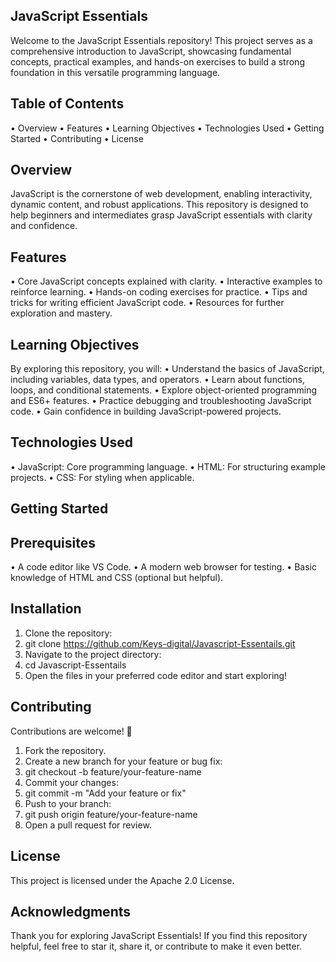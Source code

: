 ## JavaScript Essentials
Welcome to the JavaScript Essentials repository!  This project serves as a comprehensive introduction to JavaScript, showcasing fundamental concepts, practical examples, and hands-on exercises to build a strong foundation in this versatile programming language.
## Table of Contents
•	Overview
•	Features
•	Learning Objectives
•	Technologies Used
•	Getting Started
•	Contributing
•	License
## Overview
JavaScript is the cornerstone of web development, enabling interactivity, dynamic content, and robust applications. This repository is designed to help beginners and intermediates grasp JavaScript essentials with clarity and confidence.
## Features
•	Core JavaScript concepts explained with clarity.
•	Interactive examples to reinforce learning.
•	Hands-on coding exercises for practice.
•	Tips and tricks for writing efficient JavaScript code.
•	Resources for further exploration and mastery.
## Learning Objectives
By exploring this repository, you will:
•	Understand the basics of JavaScript, including variables, data types, and operators.
•	Learn about functions, loops, and conditional statements.
•	Explore object-oriented programming and ES6+ features.
•	Practice debugging and troubleshooting JavaScript code.
•	Gain confidence in building JavaScript-powered projects.
## Technologies Used
•	JavaScript: Core programming language.
•	HTML: For structuring example projects.
•	CSS: For styling when applicable.
## Getting Started
## Prerequisites
•	A code editor like VS Code.
•	A modern web browser for testing.
•	Basic knowledge of HTML and CSS (optional but helpful).
## Installation
1.	Clone the repository:
2.	git clone https://github.com/Keys-digital/Javascript-Essentails.git  
3.	Navigate to the project directory:
4.	cd Javascript-Essentails  
5.	Open the files in your preferred code editor and start exploring!
## Contributing
Contributions are welcome! 🎉
1.	Fork the repository.
2.	Create a new branch for your feature or bug fix:
3.	git checkout -b feature/your-feature-name  
4.	Commit your changes:
5.	git commit -m "Add your feature or fix"  
6.	Push to your branch:
7.	git push origin feature/your-feature-name  
8.	Open a pull request for review.
## License
This project is licensed under the Apache 2.0 License.
## Acknowledgments
Thank you for exploring JavaScript Essentials!  If you find this repository helpful, feel free to star it, share it, or contribute to make it even better.

